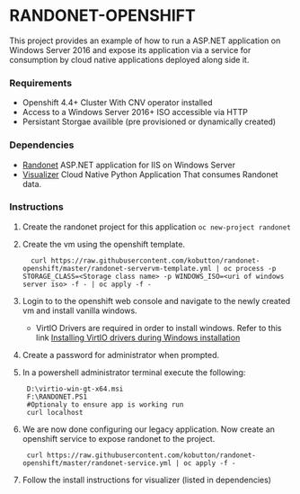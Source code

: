 # RANDONET-OPENSHIFT
This project provides an example of how to run a ASP.NET application on Windows Server 2016
and expose its application via a service for consumption by cloud native applications deployed along side it.

### Requirements
* Openshift 4.4+ Cluster With CNV operator installed
* Access to a Windows Server 2016+ ISO accessible via HTTP
* Persistant Storgae availible (pre provisioned or dynamically created)


### Dependencies
* [Randonet](github.com/kobutton/randonet) ASP.NET application for IIS on Windows Server
* [Visualizer](github.com/kobutton/visualizer) Cloud Native Python Application That consumes Randonet data.

### Instructions
1. Create the randonet project for this application `oc new-project randonet`
2. Create the vm using the openshift template. 
        
         curl https://raw.githubusercontent.com/kobutton/randonet-openshift/master/randonet-servervm-template.yml | oc process -p STORAGE_CLASS=<Storage class name> -p WINDOWS_ISO=<uri of windows server iso> -f - | oc apply -f -

3. Login to to the openshift web console and navigate to the newly created vm and install vanilla windows.
    * VirtIO Drivers are required in order to install windows. 
      Refer to this link [Installing VirtIO drivers during Windows installation](https://docs.openshift.com/container-platform/4.4/cnv/cnv_virtual_machines/cnv-installing-virtio-drivers-on-new-windows-vm.html#cnv-installing-virtio-drivers-installing-windows_cnv-installing-virtio-drivers-on-new-windows-vm)
4. Create a password for administrator when prompted.
5. In a powershell administrator terminal execute the following:

        D:\virtio-win-gt-x64.msi
        F:\RANDONET.PS1
        #Optionaly to ensure app is working run
        curl localhost


6. We are now done configuring our legacy application. Now create an openshift service to expose randonet to the
   project. 

        curl https://raw.githubusercontent.com/kobutton/randonet-openshift/master/randonet-service.yml | oc apply -f - 

7. Follow the install instructions for visualizer (listed in dependencies)
        










